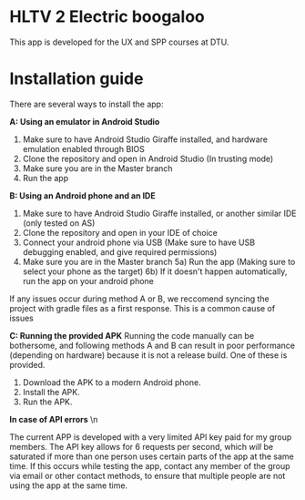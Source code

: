 # HLTV 2 Electric boogaloo
This app is developed for the UX and SPP courses at DTU.

# Installation guide

There are several ways to install the app:

**A:  Using an emulator in Android Studio**
1) Make sure to have Android Studio Giraffe installed, and hardware emulation enabled through BIOS
2) Clone the repository and open in Android Studio (In trusting mode)
3) Make sure you are in the Master branch
4) Run the app

**B:  Using an Android phone and an IDE**
1) Make sure to have Android Studio Giraffe installed, or another similar IDE (only tested on AS)
2) Clone the repository and open in your IDE of choice
3) Connect your android phone via USB (Make sure to have USB debugging enabled, and give required permissions)
4) Make sure you are in the Master branch
5a) Run the app (Making sure to select your phone as the target)
6b) If it doesn't happen automatically, run the app on your android phone

If any issues occur during method A or B, we reccomend syncing the project with gradle files as a first response. This is a common cause of issues

**C:  Running the provided APK**
Running the code manually can be bothersome, and following methods A and B can result in poor performance (depending on hardware) because it is not a release build. One of these is provided.
1) Download the APK to a modern Android phone.
2) Install the APK.
3) Run the APK.

**In case of API errors** \n

The current APP is developed with a very limited API key paid for my group members. The API key allows for 6 requests per second, which *will* be saturated if more than one person uses certain parts of the app at the same time. If this occurs while testing the app, contact any member of the group via email or other contact methods, to ensure that multiple people are not using the app at the same time. 


   

